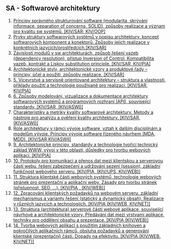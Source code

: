 ## SA - Softwarové architektury

01) [Principy správného strukturování software (modularita, skrývání informace, separation of concerns, SOLID), způsoby realizace a význam pro kvalitu sw systémů. [KIV/SAR; KIV/OOP]](01.md)
02) [Prvky struktury softwarových systémů v popisu architektury, koncept softwarových komponent a konektorů. Způsoby jejich realizace v konkrétních jazycích/prostředcích.[KIV/SAR]](02.md)
03) [Závislosti modulů v sw architekturách, způsob řešení vazeb (dependency resolution), přístup Inversion of Control. Kompatibilita vazeb, kontrakt a Liskov substitution principle. [KIV/SAR, KIV/PIA]](03.md)
04) [Architektonické styly, architektonické vzory a produktové řady – principy, účel a použití, způsoby
    realizace. [KIV/SAR]](04.md)
5) [5. Vícevrstvé a servisně orientované architektury – struktura a vlastnosti, příklady použití a technologie používané pro realizaci. [KIV/SAR, KIV/PIA]](05.md)
6) [6. Způsoby modelování, vizualizace a dokumentace architektury softwarových systémů a programových rozhraní (API), související standardy. [KIV/SAR, (KIV/ASWI)]](06.md)
7) [Charakteristiky a metriky kvality softwarové architektury. Metody a nástroje pro analýzu a ověření kvality architektury. [KIV/SAR, (KIV/ASWI)]](07.md)
8) [Role architektury v rámci vývoje software, vztah k dalším disciplínám a modelům vývoje. Principy vývoje software řízeného návrhem (MDA, MDD). [KIV/SAR,KIV/ASWII]](08.md)
9) [9. Architektonické principy, standardy a technologie tvořící technický základ WWW, vývoj v této oblasti, důsledky pro tvorbu webových aplikací. [KIV/PIA]](09.md)
10) [10. Protokoly pro komunikaci a přenos dat mezi klientskou a serverovou částí webu, řešení zabezpečení a udržování sezení (session), základní funkčnost webového serveru. [KIV/PIA, (KIV/UPS, KIV/WEB)]](10.md)
11) [11. Struktura klientské části webových systémů, technologie webových stránek pro prezentační a aplikační weby. Zásady pro tvorbu stránek (přístupnost, SEO, ...). [KIV/PIA , (KIV/WEB)]](11.md)
12) [12. Zpracování klientských požadavků na webovém serveru, základní mechanismus a varianty řešení (statický a dynamický obsah). Realizace v různých jazycích a technologiích. [KIV/PIA,(KIV/WEB, KIV/NET)]](12.md)
13) [13. Struktura (architektura) serverové části webové aplikace, související návrhové a architektonické vzory. Předávání dat mezi vrstvami aplikace, techniky pro oddělení  obsahu a prezentace. [KIV/PIA (KIV/WEB)]](13.md)
14) [14. Tvorba webových aplikací s použitím základních knihoven a pokročilých aplikačních rámců, obsluha požadavků a generování klientské (prezentační) části. Dopady na efektivitu. [KIV/PIA,(KIV/WEB, KIV/NET)]](14.md)